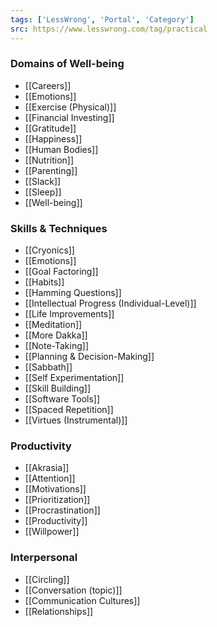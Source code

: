 ```yaml
---
tags: ['LessWrong', 'Portal', 'Category']
src: https://www.lesswrong.com/tag/practical
---
```


### Domains of Well-being
- [[Careers]]
- [[Emotions]]
- [[Exercise (Physical)]]
- [[Financial Investing]]
- [[Gratitude]]
- [[Happiness]]
- [[Human Bodies]]
- [[Nutrition]]
- [[Parenting]]
- [[Slack]]
- [[Sleep]]
- [[Well-being]]
### Skills & Techniques
- [[Cryonics]]
- [[Emotions]]
- [[Goal Factoring]]
- [[Habits]]
- [[Hamming Questions]]
- [[Intellectual Progress (Individual-Level)]]
- [[Life Improvements]]
- [[Meditation]]
- [[More Dakka]]
- [[Note-Taking]]
- [[Planning & Decision-Making]]
- [[Sabbath]]
- [[Self Experimentation]]
- [[Skill Building]]
- [[Software Tools]]
- [[Spaced Repetition]]
- [[Virtues (Instrumental)]]
### Productivity
- [[Akrasia]]
- [[Attention]]
- [[Motivations]]
- [[Prioritization]]
- [[Procrastination]]
- [[Productivity]]
- [[Willpower]]
### Interpersonal
- [[Circling]]
- [[Conversation (topic)]]
- [[Communication Cultures]]
- [[Relationships]]
